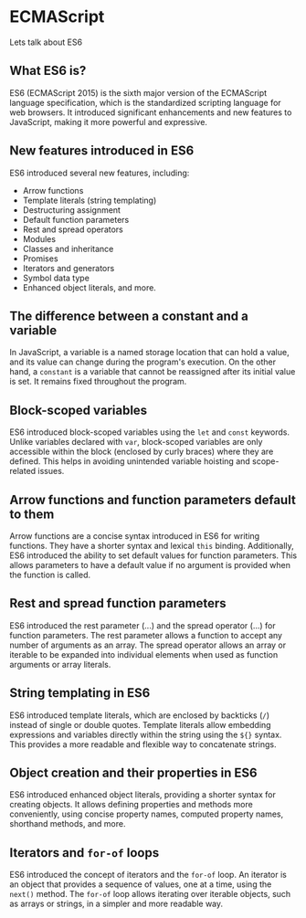 # ECMAScript

Lets talk about ES6

## What ES6 is?

ES6 (ECMAScript 2015) is the sixth major version of the ECMAScript language specification, which is the standardized scripting language for web browsers. It introduced significant enhancements and new features to JavaScript, making it more powerful and expressive.

## New features introduced in ES6

ES6 introduced several new features, including:

- Arrow functions
- Template literals (string templating)
- Destructuring assignment
- Default function parameters
- Rest and spread operators
- Modules
- Classes and inheritance
- Promises
- Iterators and generators
- Symbol data type
- Enhanced object literals, and more.

## The difference between a constant and a variable

In JavaScript, a variable is a named storage location that can hold a value, and its value can change during the program's execution. On the other hand, a `constant` is a variable that cannot be reassigned after its initial value is set. It remains fixed throughout the program.

## Block-scoped variables

ES6 introduced block-scoped variables using the `let` and `const` keywords. Unlike variables declared with `var`, block-scoped variables are only accessible within the block (enclosed by curly braces) where they are defined. This helps in avoiding unintended variable hoisting and scope-related issues.

## Arrow functions and function parameters default to them

Arrow functions are a concise syntax introduced in ES6 for writing functions. They have a shorter syntax and lexical `this` binding. Additionally, ES6 introduced the ability to set default values for function parameters. This allows parameters to have a default value if no argument is provided when the function is called.

## Rest and spread function parameters

ES6 introduced the rest parameter (...) and the spread operator (...) for function parameters. The rest parameter allows a function to accept any number of arguments as an array. The spread operator allows an array or iterable to be expanded into individual elements when used as function arguments or array literals.

## String templating in ES6

ES6 introduced template literals, which are enclosed by backticks (`/`) instead of single or double quotes. Template literals allow embedding expressions and variables directly within the string using the `${}` syntax. This provides a more readable and flexible way to concatenate strings.

## Object creation and their properties in ES6

ES6 introduced enhanced object literals, providing a shorter syntax for creating objects. It allows defining properties and methods more conveniently, using concise property names, computed property names, shorthand methods, and more.

## Iterators and `for-of` loops

ES6 introduced the concept of iterators and the `for-of` loop. An iterator is an object that provides a sequence of values, one at a time, using the `next()` method. The `for-of` loop allows iterating over iterable objects, such as arrays or strings, in a simpler and more readable way.
